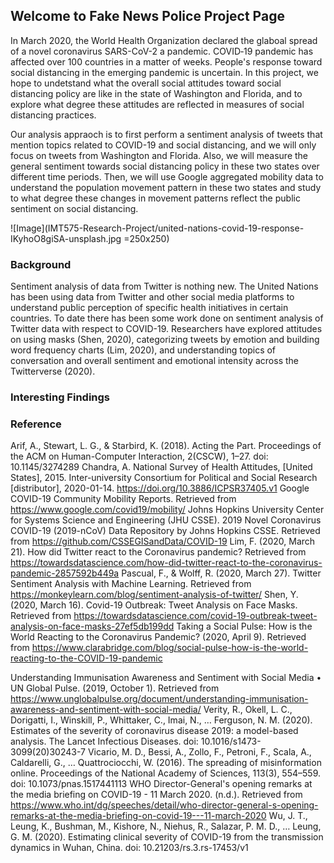 ## Welcome to Fake News Police Project Page

In March 2020, the World Health Organization declared the glaboal spread of a novel coronavirus SARS-CoV-2 a pandemic. COVID‐19 pandemic has affected over 100 countries in a matter of weeks. People's response toward social distancing in the emerging pandemic is uncertain. In this project, we hope to undetstand what the overall social attitudes toward social distancing policy are like in the state of Washington and Florida, and to explore what degree these attitudes are reflected in measures of social distancing practices. 

Our analysis appraoch is to first perform a sentiment analysis of tweets that mention topics related to COVID-19 and social distancing, and we will only focus on tweets from Washington and Florida. Also, we will measure the general sentiment towards social distancing policy in these two states over different time periods. Then, we will use Google aggregated mobility data to understand the population movement pattern in these two states and study to what degree these changes in movement patterns reflect the public sentiment on social distancing.

![Image](IMT575-Research-Project/united-nations-covid-19-response-IKyhoO8giSA-unsplash.jpg =250x250)

### Background
Sentiment analysis of data from Twitter is nothing new. The United Nations has been using data from Twitter and other social media platforms to understand public perception of specific health initiatives in certain countries. To date there has been some work done on sentiment analysis of Twitter data with respect to COVID-19. Researchers have explored attitudes on using masks (Shen, 2020), categorizing tweets by emotion and building word frequency charts (Lim, 2020), and understanding topics of conversation and overall sentiment and emotional intensity across the Twitterverse (2020).



### Interesting Findings


### Reference

Arif, A., Stewart, L. G., & Starbird, K. (2018). Acting the Part. Proceedings of the ACM on Human-Computer Interaction, 2(CSCW), 1–27. doi: 10.1145/3274289
Chandra, A. National Survey of Health Attitudes, [United States], 2015. Inter-university Consortium for Political and Social Research [distributor], 2020-01-14. https://doi.org/10.3886/ICPSR37405.v1
Google COVID-19 Community Mobility Reports. Retrieved from https://www.google.com/covid19/mobility/
Johns Hopkins University Center for Systems Science and Engineering (JHU CSSE). 2019 Novel Coronavirus COVID-19 (2019-nCoV) Data Repository by Johns Hopkins CSSE. Retrieved from https://github.com/CSSEGISandData/COVID-19
Lim, F. (2020, March 21). How did Twitter react to the Coronavirus pandemic? Retrieved from https://towardsdatascience.com/how-did-twitter-react-to-the-coronavirus-pandemic-2857592b449a
Pascual, F., & Wolff, R. (2020, March 27). Twitter Sentiment Analysis with Machine Learning. Retrieved from https://monkeylearn.com/blog/sentiment-analysis-of-twitter/
Shen, Y. (2020, March 16). Covid-19 Outbreak: Tweet Analysis on Face Masks. Retrieved from https://towardsdatascience.com/covid-19-outbreak-tweet-analysis-on-face-masks-27ef5db199dd
Taking a Social Pulse: How is the World Reacting to the Coronavirus Pandemic? (2020, April 9). Retrieved from https://www.clarabridge.com/blog/social-pulse-how-is-the-world-reacting-to-the-COVID-19-pandemic
 
 
Understanding Immunisation Awareness and Sentiment with Social Media • UN Global Pulse. (2019, October 1). Retrieved from https://www.unglobalpulse.org/document/understanding-immunisation-awareness-and-sentiment-with-social-media/
Verity, R., Okell, L. C., Dorigatti, I., Winskill, P., Whittaker, C., Imai, N., … Ferguson, N. M. (2020). Estimates of the severity of coronavirus disease 2019: a model-based analysis. The Lancet Infectious Diseases. doi: 10.1016/s1473-3099(20)30243-7
Vicario, M. D., Bessi, A., Zollo, F., Petroni, F., Scala, A., Caldarelli, G., … Quattrociocchi, W. (2016). The spreading of misinformation online. Proceedings of the National Academy of Sciences, 113(3), 554–559. doi: 10.1073/pnas.1517441113
WHO Director-General's opening remarks at the media briefing on COVID-19 - 11 March 2020. (n.d.). Retrieved from https://www.who.int/dg/speeches/detail/who-director-general-s-opening-remarks-at-the-media-briefing-on-covid-19---11-march-2020
Wu, J. T., Leung, K., Bushman, M., Kishore, N., Niehus, R., Salazar, P. M. D., … Leung, G. M. (2020). Estimating clinical severity of COVID-19 from the transmission dynamics in Wuhan, China. doi: 10.21203/rs.3.rs-17453/v1


